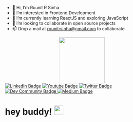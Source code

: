 - 👋 Hi, I’m Rounit R Sinha
- 👀 I’m interested in Frontend Development 
- 🌱 I’m currently learning ReactJS and exploring JavaScript
- 💞️ I’m looking to collaborate in open source projects
- 📫 Drop a mail at rounitrsinha@gmail.com to collaborate

<!---
rounit08/rounit08 is a ✨ special ✨ repository because its `README.md` (this file) appears on your GitHub profile.
You can click the Preview link to take a look at your changes.
--->

<div id="header" align="center">
  <img src="https://media.giphy.com/media/M9gbBd9nbDrOTu1Mqx/giphy.gif" width="150"/>
</div>

<div id="badges">
  <a href="https://www.linkedin.com/in/rounit08/">
    <img src="https://img.shields.io/badge/LinkedIn-blue?style=for-the-badge&logo=linkedin&logoColor=white" alt="LinkedIn Badge"/>
  </a>
  <a href="https://www.youtube.com/@rounitsinha4329">
    <img src="https://img.shields.io/badge/YouTube-red?style=for-the-badge&logo=youtube&logoColor=white" alt="Youtube Badge"/>
  </a>
  <a href="https://twitter.com/therounitsinha">
    <img src="https://img.shields.io/badge/Twitter-blue?style=for-the-badge&logo=twitter&logoColor=white" alt="Twitter Badge"/>
  </a>
  <a href="https://dev.to/rounit08">
  <img src="https://img.shields.io/badge/dev.to-Rounit%20Sinha-blue" alt="Dev Community Badge" />
  </a>
  
  <a href="https://medium.com/@rounitrsinha">
  <img src="https://img.shields.io/badge/Medium-Rounit%20Sinha-blueviolet" alt="Medium Badge" />
  </a>
  
</div>


<h1>
  hey buddy!
  <img src="https://media.giphy.com/media/hvRJCLFzcasrR4ia7z/giphy.gif" width="30px"/>
</h1>
